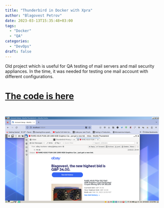 ```yaml
---
title: "Thunderbird in Docker with Xpra"
author: "Blagovest Petrov"
date: 2023-03-13T15:35:48+03:00
tags:
  - "Docker"
  - "QA"
categories:
  - "DevOps"
draft: false
---
```


Old project which is useful for QA testing of mail servers and mail security appliances. In the time, it was needed for testing one mail account with different configurations. 

# [The code is here](https://code.petrovs.info/blago/thunderbird_docker_xpra)
<br/>

![pcb](img/firefox_in_docker.png)

